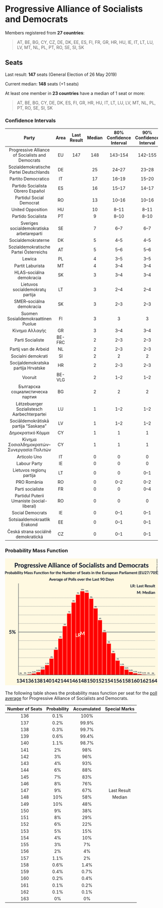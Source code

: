 # Progressive Alliance of Socialists and Democrats

Members registered from **27 countries**:

> AT, BE, BG, CY, CZ, DE, DK, EE, ES, FI, FR, GR, HR, HU, IE, IT, LT, LU, LV, MT, NL, PL, PT, RO, SE, SI, SK

## Seats

Last result: **147** seats (General Election of 26 May 2019)

Current median: **148** seats (+1 seats)

At least one member in **23 countries** have a median of 1 seat or more:

> AT, BE, BG, CY, DE, DK, ES, FI, GR, HR, HU, IT, LT, LU, LV, MT, NL, PL, PT, RO, SE, SI, SK

### Confidence Intervals

| Party | Area | Last Result | Median | 80% Confidence Interval | 90% Confidence Interval | 95% Confidence Interval | 99% Confidence Interval |
|:-----:|:----:|:-----------:|:------:|:-----------------------:|:-----------------------:|:-----------------------:|:-----------------------:|
| Progressive Alliance of Socialists and Democrats | EU | 147 | 148 | 143–154 | 142–155 | 141–156 | 138–159 |
| Sozialdemokratische Partei Deutschlands | DE | | 25 | 24–27 | 23–28 | 23–28 | 22–28 |
| Partito Democratico | IT | | 17 | 16–19 | 15–20 | 15–20 | 13–21 |
| Partido Socialista Obrero Español | ES | | 16 | 15–17 | 14–17 | 14–18 | 13–19 |
| Partidul Social Democrat | RO | | 13 | 10–16 | 10–16 | 10–17 | 9–17 |
| United Opposition | HU | | 10 | 8–11 | 8–11 | 8–11 | 7–12 |
| Partido Socialista | PT | | 9 | 8–10 | 8–10 | 8–10 | 7–10 |
| Sveriges socialdemokratiska arbetareparti | SE | | 7 | 6–7 | 6–7 | 6–7 | 6–7 |
| Socialdemokraterne | DK | | 5 | 4–5 | 4–5 | 4–5 | 4–5 |
| Sozialdemokratische Partei Österreichs | AT | | 5 | 5–6 | 5–6 | 5–6 | 4–6 |
| Lewica | PL | | 4 | 3–5 | 3–5 | 2–5 | 0–6 |
| Partit Laburista | MT | | 4 | 3–4 | 3–4 | 3–4 | 3–4 |
| HLAS–sociálna demokracia | SK | | 3 | 3–4 | 3–4 | 3–4 | 3–4 |
| Lietuvos socialdemokratų partija | LT | | 3 | 2–4 | 2–4 | 2–4 | 2–4 |
| SMER–sociálna demokracia | SK | | 3 | 2–3 | 2–3 | 2–3 | 2–4 |
| Suomen Sosialidemokraattinen Puolue | FI | | 3 | 3 | 3 | 3 | 2–4 |
| Κίνημα Αλλαγής | GR | | 3 | 3–4 | 3–4 | 2–4 | 2–4 |
| Parti Socialiste | BE-FRC | | 2 | 2–3 | 2–3 | 2–3 | 2–3 |
| Partij van de Arbeid | NL | | 2 | 2–3 | 2–3 | 2–3 | 1–3 |
| Socialni demokrati | SI | | 2 | 2 | 2 | 2 | 2–3 |
| Socijaldemokratska partija Hrvatske | HR | | 2 | 2–3 | 2–3 | 2–3 | 2–3 |
| Vooruit | BE-VLG | | 2 | 1–2 | 1–2 | 1–2 | 1–2 |
| Българска социалистическа партия | BG | | 2 | 2 | 2 | 2 | 2 |
| Lëtzebuerger Sozialistesch Aarbechterpartei | LU | | 1 | 1–2 | 1–2 | 1–2 | 1–2 |
| Sociāldemokrātiskā partija “Saskaņa” | LV | | 1 | 1–2 | 1–2 | 1–2 | 1–2 |
| Δημοκρατικό Κόμμα | CY | | 1 | 1 | 1 | 1 | 1 |
| Κίνημα Σοσιαλδημοκρατών–Συνεργασία Πολιτών | CY | | 1 | 1 | 1 | 1 | 1 |
| Articolo Uno | IT | | 0 | 0 | 0 | 0 | 0 |
| Labour Party | IE | | 0 | 0 | 0 | 0 | 0 |
| Lietuvos regionų partija | LT | | 0 | 0 | 0–1 | 0–1 | 0–1 |
| PRO România | RO | | 0 | 0–2 | 0–2 | 0–2 | 0–2 |
| Parti socialiste | FR | | 0 | 0 | 0–4 | 0–4 | 0–5 |
| Partidul Puterii Umaniste (social-liberal) | RO | | 0 | 0 | 0 | 0–2 | 0–2 |
| Social Democrats | IE | | 0 | 0–1 | 0–1 | 0–1 | 0–2 |
| Sotsiaaldemokraatlik Erakond | EE | | 0 | 0–1 | 0–1 | 0–1 | 0–1 |
| Česká strana sociálně demokratická | CZ | | 0 | 0–1 | 0–1 | 0–1 | 0–1 |

### Probability Mass Function

![Graph with seats probability mass function not yet produced](average-2021-12-31-seats-pmf-progressiveallianceofsocialistsanddemocrats.png "Seats Probability Mass Function")

The following table shows the probability mass function per seat for the [poll average](average-2021-12-31.html) for Progressive Alliance of Socialists and Democrats.

| Number of Seats | Probability | Accumulated | Special Marks |
|:---------------:|:-----------:|:-----------:|:-------------:|
| 136 | 0.1% | 100% |  |
| 137 | 0.2% | 99.9% |  |
| 138 | 0.3% | 99.7% |  |
| 139 | 0.6% | 99.4% |  |
| 140 | 1.1% | 98.7% |  |
| 141 | 2% | 98% |  |
| 142 | 3% | 96% |  |
| 143 | 4% | 93% |  |
| 144 | 6% | 88% |  |
| 145 | 7% | 83% |  |
| 146 | 8% | 76% |  |
| 147 | 9% | 67% | Last Result |
| 148 | 10% | 58% | Median |
| 149 | 10% | 48% |  |
| 150 | 9% | 38% |  |
| 151 | 8% | 29% |  |
| 152 | 6% | 22% |  |
| 153 | 5% | 15% |  |
| 154 | 4% | 10% |  |
| 155 | 3% | 7% |  |
| 156 | 2% | 4% |  |
| 157 | 1.1% | 2% |  |
| 158 | 0.6% | 1.4% |  |
| 159 | 0.4% | 0.7% |  |
| 160 | 0.2% | 0.4% |  |
| 161 | 0.1% | 0.2% |  |
| 162 | 0.1% | 0.1% |  |
| 163 | 0% | 0% |  |


